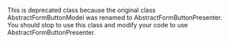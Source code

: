 This is deprecated class because the original class AbstractFormButtonModel was renamed to AbstractFormButtonPresenter. You should stop to use this class and modify your code to use AbstractFormButtonPresenter.